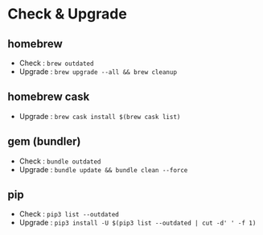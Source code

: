 # Check & Upgrade

## homebrew

* Check : `brew outdated`
* Upgrade : `brew upgrade --all && brew cleanup`

## homebrew cask

* Upgrade : `brew cask install $(brew cask list)`

## gem (bundler)

* Check : `bundle outdated`
* Upgrade : `bundle update && bundle clean --force`

## pip

* Check : `pip3 list --outdated`
* Upgrade : `pip3 install -U $(pip3 list --outdated | cut -d' ' -f 1)`

